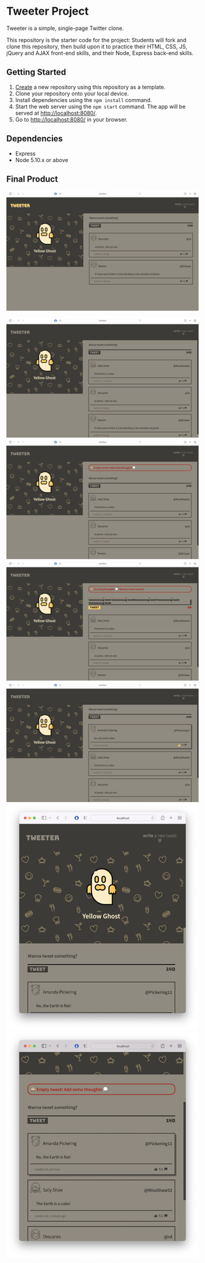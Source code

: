 # Tweeter Project

Tweeter is a simple, single-page Twitter clone.

This repository is the starter code for the project: Students will fork and clone this repository, then build upon it to practice their HTML, CSS, JS, jQuery and AJAX front-end skills, and their Node, Express back-end skills.

## Getting Started

1. [Create](https://docs.github.com/en/repositories/creating-and-managing-repositories/creating-a-repository-from-a-template) a new repository using this repository as a template.
2. Clone your repository onto your local device.
3. Install dependencies using the `npm install` command.
3. Start the web server using the `npm start` command. The app will be served at <http://localhost:8080/>.
4. Go to <http://localhost:8080/> in your browser.

## Dependencies

- Express
- Node 5.10.x or above


## Final Product
![Home page for desktop screen 1st load](display/1.png)

![Made a tweet](display/2.png)
![Error noti empty input](display/3.png)
![Error noti too long input](display/4.png)
![CSS handle hover on elements](display/5.png)
![Responsive display on smaller screen](display/6.png)
![Error noti on small screen](display/7.png)
